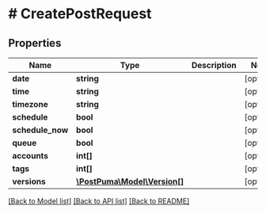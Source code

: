 # # CreatePostRequest

## Properties

Name | Type | Description | Notes
------------ | ------------- | ------------- | -------------
**date** | **string** |  | [optional]
**time** | **string** |  | [optional]
**timezone** | **string** |  | [optional]
**schedule** | **bool** |  | [optional]
**schedule_now** | **bool** |  | [optional]
**queue** | **bool** |  | [optional]
**accounts** | **int[]** |  | [optional]
**tags** | **int[]** |  | [optional]
**versions** | [**\PostPuma\Model\Version[]**](Version.md) |  | [optional]

[[Back to Model list]](../../README.md#models) [[Back to API list]](../../README.md#endpoints) [[Back to README]](../../README.md)
